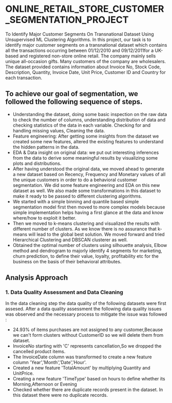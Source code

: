 # ONLINE_RETAIL_STORE_CUSTOMER_SEGMENTATION_PROJECT

To Identify Major Customer Segments On Transnational Dataset Using Unsupervised ML Clustering Algorithms. In this project, our task is to identify major customer segments on a transnational dataset which contains all the transactions occurring between 01/12/2010 and 09/12/2011for a UK-based and registered non-store online retail. The company mainly sells unique all-occasion gifts. Many customers of the company are wholesalers. The dataset provided contains information about Invoice No, Stock Code, Description, Quantity, Invoice Date, Unit Price, Customer ID and Country for each transaction.

## To achieve our goal of segmentation, we followed the following sequence of steps.

* Understanding the dataset, doing some basic inspection on the raw data to check the number of columns, understanding distribution of data and checking statistics of the data in each variable. Checking for and handling missing values, Cleaning the data.
* Feature engineering: After getting some insights from the dataset we created some new features, altered the existing features to understand the hidden patterns in the data.
* EDA & Data insight on original data: we put out interesting inferences from the data to derive some meaningful results by visualizing some plots and distributions.
* After having understood the original data, we moved ahead to generate a new dataset based on Recency, Frequency and Monetary values of all the unique customers in order to do a behavioral customer segmentation. We did some feature engineering and EDA on this new dataset as well. We also made some transformations in this dataset to make it ready to be passed to different clustering algorithms.
* We started with a simple binning and quantile based simple segmentation model first then moved to more complex models because simple implementation helps having a first glance at the data and know where/how to exploit it better.
* Then we moved to k-means clustering and visualized the results with different number of clusters. As we know there is no assurance that k-means will lead to the global best solution. We moved forward and tried Hierarchical Clustering and DBSCAN clusterer as well.
* Obtained the optimal number of clusters using silhouette analysis, Elbow method and dendrogram to majorly identify 4 segments for marketing, churn prediction, to define their value, loyalty, profitability etc for the business on the basis of their behavioral attributes. 

## Analysis Approach
### 1. Data Quality Assessment and Data Cleaning

In the data cleaning step the data quality of the following datasets were first assesed. After a data quality assessment the following data quality issues was observed and the necessary process to mitigate the issue was followed :

  - 24.93% of items purchases are not assigned to any customer,Because we can't form clusters without CustomerID so we will delete them from dataset.
  - InvoiceNo starting with 'C' represents cancellation,So we dropped the cancelled product items.
  - The InvoiceDate column was transformed to create a new feature column 'Year','Month','Date','Hour'.
  - Created a new feature 'TotalAmount' by multiplying Quantity and UnitPrice.
  - Creating a new feature 'TimeType' based on hours to define whether its Morning,Afternoon or Evening
  - Checked whether there are duplicate records present in the dataset. In this dataset there were no duplicate records.




